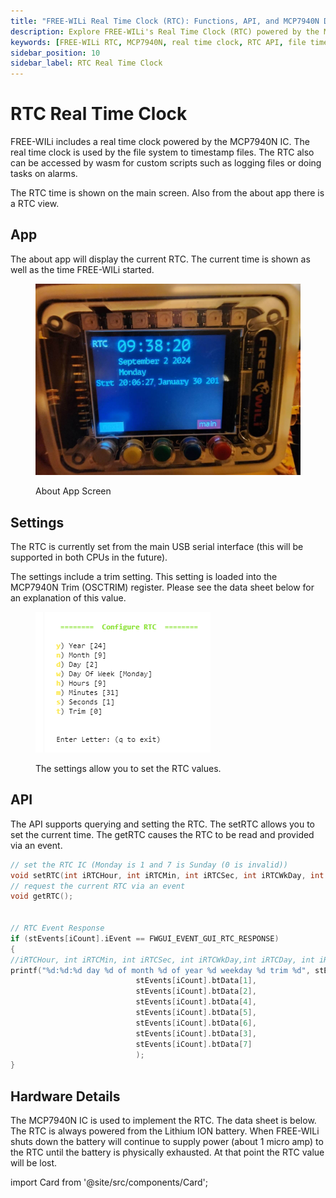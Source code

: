 ```yaml
---
title: "FREE-WILi Real Time Clock (RTC): Functions, API, and MCP7940N Details"
description: Explore FREE-WILi's Real Time Clock (RTC) powered by the MCP7940N IC, used for file timestamping and accessible via API. Learn about RTC settings, events, and hardware details.
keywords: [FREE-WILi RTC, MCP7940N, real time clock, RTC API, file timestamping, RTC settings, RTC events, Lithium ION battery, RTC trim setting, setRTC, getRTC]
sidebar_position: 10
sidebar_label: RTC Real Time Clock
---
```


# RTC Real Time Clock

FREE-WILi includes a real time clock powered by the MCP7940N IC. The real time clock is used by the file system to timestamp files. The RTC also can be accessed by wasm for custom scripts such as logging files or doing tasks on alarms.

The RTC time is shown on the main screen. Also from the about app there is a RTC view.

## App

The about app will display the current RTC. The current time is shown as well as the time FREE-WILi started.

<div class="text--center">

<figure>

![about-app](../assets/about-app.jpg "about-app")
<figcaption>About App Screen</figcaption>
</figure>
</div>

## Settings

The RTC is currently set from the main USB serial interface (this will be supported in both CPUs in the future). 

The settings include a trim setting. This setting is loaded into the MCP7940N Trim (OSCTRIM) register. Please see the data sheet below for an explanation of this value. 

<div class="text--center">

<figure>

![The settings allow you to set the RTC values.](../assets/rtc-settings.png "The settings allow you to set the RTC values.")
<figcaption>The settings allow you to set the RTC values.</figcaption>
</figure>
</div>

## API

The API supports querying and setting the RTC. The setRTC allows you to set the current time. The getRTC causes the RTC to be read and provided via an event.

```c
// set the RTC IC (Monday is 1 and 7 is Sunday (0 is invalid))
void setRTC(int iRTCHour, int iRTCMin, int iRTCSec, int iRTCWkDay, int iDay, int iRTCMth, int iRTCYear, int iTrim);
// request the current RTC via an event
void getRTC();


// RTC Event Response
if (stEvents[iCount].iEvent == FWGUI_EVENT_GUI_RTC_RESPONSE)
{
//iRTCHour, int iRTCMin, int iRTCSec, int iRTCWkDay,int iRTCDay, int iRTCMth,int iRTCYear
printf("%d:%d:%d day %d of month %d of year %d weekday %d trim %d", stEvents[iCount].btData[0],
                            stEvents[iCount].btData[1],
                            stEvents[iCount].btData[2],
                            stEvents[iCount].btData[4],
                            stEvents[iCount].btData[5],
                            stEvents[iCount].btData[6],
                            stEvents[iCount].btData[3],
                            stEvents[iCount].btData[7]
                            );
}
```

## Hardware Details

The MCP7940N  IC is used to implement the RTC. The data sheet is below. The RTC is always powered  from the Lithium ION battery. When FREE-WILi shuts down the battery will continue to supply power (about 1 micro amp) to the RTC until the battery is physically exhausted. At that point the RTC value will be lost.

import Card from '@site/src/components/Card'; 

<Card 
  title="MCP7940N"
  description=""
  link="https://www.microchip.com/en-us/product/mcp7940n" 
  imageUrl="/img/microchip.png"
/>